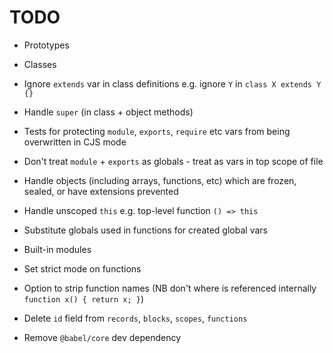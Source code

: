 # TODO

* Prototypes
* Classes
* Ignore `extends` var in class definitions e.g. ignore `Y` in `class X extends Y {}`
* Handle `super` (in class + object methods)
* Tests for protecting `module`, `exports`, `require` etc vars from being overwritten in CJS mode
* Don't treat `module` + `exports` as globals - treat as vars in top scope of file
* Handle objects (including arrays, functions, etc) which are frozen, sealed, or have extensions prevented
* Handle unscoped `this` e.g. top-level function `() => this`
* Substitute globals used in functions for created global vars
* Built-in modules
* Set strict mode on functions
* Option to strip function names (NB don't where is referenced internally `function x() { return x; }`)

* Delete `id` field from `records`, `blocks`, `scopes`, `functions`
* Remove `@babel/core` dev dependency
